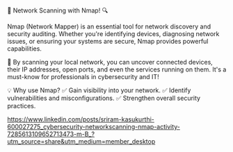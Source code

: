 🚀 Network Scanning with Nmap! 🔍

Nmap (Network Mapper) is an essential tool for network discovery and security auditing. Whether you're identifying devices, diagnosing network issues, or ensuring your systems are secure, Nmap provides powerful capabilities.

🔐 By scanning your local network, you can uncover connected devices, their IP addresses, open ports, and even the services running on them. It's a must-know for professionals in cybersecurity and IT!

💡 Why use Nmap?
✅ Gain visibility into your network.
✅ Identify vulnerabilities and misconfigurations.
✅ Strengthen overall security practices.


https://www.linkedin.com/posts/sriram-kasukurthi-600027275_cybersecurity-networkscanning-nmap-activity-7285613109652713473-m-B_?utm_source=share&utm_medium=member_desktop
